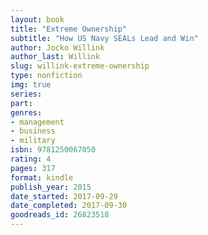 ```yaml
---
layout: book
title: "Extreme Ownership"
subtitle: "How US Navy SEALs Lead and Win"
author: Jocko Willink
author_last: Willink
slug: willink-extreme-ownership
type: nonfiction
img: true
series: 
part: 
genres:
- management
- business
- military
isbn: 9781250067050
rating: 4
pages: 317
format: kindle
publish_year: 2015
date_started: 2017-09-29
date_completed: 2017-09-30
goodreads_id: 26823518
---
```

